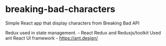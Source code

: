 # breaking-bad-characters
Simple React app that display characters from Breaking Bad API

Redux used in state management. - React Redux and Reduxjs/toolkit
Used ant React UI framework - https://ant.design/
